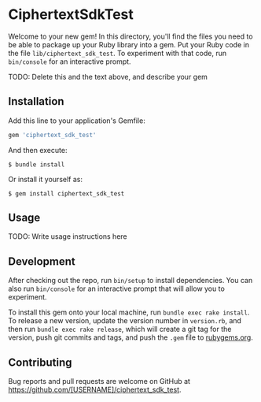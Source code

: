 # CiphertextSdkTest

Welcome to your new gem! In this directory, you'll find the files you need to be able to package up your Ruby library into a gem. Put your Ruby code in the file `lib/ciphertext_sdk_test`. To experiment with that code, run `bin/console` for an interactive prompt.

TODO: Delete this and the text above, and describe your gem

## Installation

Add this line to your application's Gemfile:

```ruby
gem 'ciphertext_sdk_test'
```

And then execute:

    $ bundle install

Or install it yourself as:

    $ gem install ciphertext_sdk_test

## Usage

TODO: Write usage instructions here

## Development

After checking out the repo, run `bin/setup` to install dependencies. You can also run `bin/console` for an interactive prompt that will allow you to experiment.

To install this gem onto your local machine, run `bundle exec rake install`. To release a new version, update the version number in `version.rb`, and then run `bundle exec rake release`, which will create a git tag for the version, push git commits and tags, and push the `.gem` file to [rubygems.org](https://rubygems.org).

## Contributing

Bug reports and pull requests are welcome on GitHub at https://github.com/[USERNAME]/ciphertext_sdk_test.

